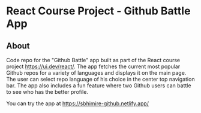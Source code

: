 # React Course Project - Github Battle App

## About

Code repo for the "Github Battle" app built as part of the React course project https://ui.dev/react/. The app fetches the current most popular Github repos for a variety of languages and displays it on the main page. The user can select repo language of his choice in the center top navigation bar. The app also includes a fun feature where two Github users can battle to see who has the better profile.

You can try the app at https://sbhimire-github.netlify.app/

